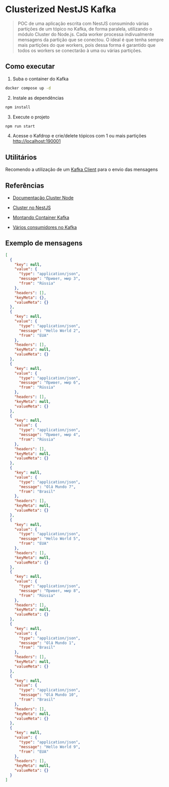 # Clusterized NestJS Kafka

> POC de uma aplicação escrita com NestJS consumindo várias partições de um tópico no Kafka, de forma paralela, utilizando o módulo Cluster do Node.js.
> Cada worker processa indivualmente mensagens da partição que se conectou.
> O ideal é que tenha sempre mais partições do que workers, pois dessa forma é garantido que todos os workers se conectarão à uma ou várias partições.

## Como executar

1. Suba o container do Kafka

```sh
docker compose up -d
```

2. Instale as dependências

```sh
npm install
```

3. Execute o projeto

```sh
npm run start
```

4. Acesse o Kafdrop e crie/delete tópicos com 1 ou mais partições
   [http://localhost:190001](http://localhost:190001)

## Utilitários

Recomendo a utilização de um [Kafka Client](https://www.xeotek.com/) para o envio das mensagens

## Referências

- [Documentação Cluster Node](https://nodejs.org/api/cluster.html#cluster)

- [Cluster no NestJS](https://dev.to/danudenny/clustering-nest-js-2mj7)

- [Montando Container Kafka](https://medium.com/azure-na-pratica/apache-kafka-kafdrop-docker-compose-montando-rapidamente-um-ambiente-para-testes-606cc76aa66)

- [Vários consumidores no Kafka](https://stackoverflow.com/questions/35561110/can-multiple-kafka-consumers-read-same-message-from-the-partition)

## Exemplo de mensagens

```json
[
  {
    "key": null,
    "value": {
      "type": "application/json",
      "message": "Привет, мир 3",
      "from": "Rússia"
    },
    "headers": [],
    "keyMeta": {},
    "valueMeta": {}
  },
  {
    "key": null,
    "value": {
      "type": "application/json",
      "message": "Hello World 2",
      "from": "EUA"
    },
    "headers": [],
    "keyMeta": null,
    "valueMeta": {}
  },
  {
    "key": null,
    "value": {
      "type": "application/json",
      "message": "Привет, мир 6",
      "from": "Rússia"
    },
    "headers": [],
    "keyMeta": null,
    "valueMeta": {}
  },
  {
    "key": null,
    "value": {
      "type": "application/json",
      "message": "Привет, мир 4",
      "from": "Rússia"
    },
    "headers": [],
    "keyMeta": null,
    "valueMeta": {}
  },
  {
    "key": null,
    "value": {
      "type": "application/json",
      "message": "Olá Mundo 7",
      "from": "Brasil"
    },
    "headers": [],
    "keyMeta": null,
    "valueMeta": {}
  },
  {
    "key": null,
    "value": {
      "type": "application/json",
      "message": "Hello World 5",
      "from": "EUA"
    },
    "headers": [],
    "keyMeta": null,
    "valueMeta": {}
  },
  {
    "key": null,
    "value": {
      "type": "application/json",
      "message": "Привет, мир 8",
      "from": "Rússia"
    },
    "headers": [],
    "keyMeta": null,
    "valueMeta": {}
  },
  {
    "key": null,
    "value": {
      "type": "application/json",
      "message": "Olá Mundo 1",
      "from": "Brasil"
    },
    "headers": [],
    "keyMeta": null,
    "valueMeta": {}
  },
  {
    "key": null,
    "value": {
      "type": "application/json",
      "message": "Olá Mundo 10",
      "from": "Brasil"
    },
    "headers": [],
    "keyMeta": null,
    "valueMeta": {}
  },
  {
    "key": null,
    "value": {
      "type": "application/json",
      "message": "Hello World 9",
      "from": "EUA"
    },
    "headers": [],
    "keyMeta": null,
    "valueMeta": {}
  }
]
```
